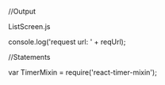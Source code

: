 //Output

ListScreen.js

 console.log('request url: ' + reqUrl);
 
 //Statements
 
 var TimerMixin = require('react-timer-mixin');
 
 
 
 